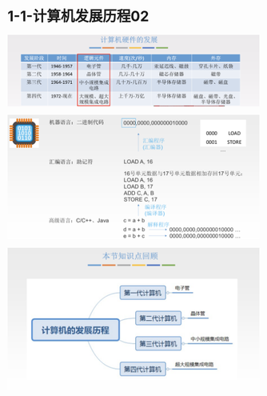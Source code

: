 # 1-1-计算机发展历程02



![](../../.gitbook/assets/image%20%28204%29.png)

![](../../.gitbook/assets/image%20%28143%29.png)

![](../../.gitbook/assets/image%20%281%29.png)

